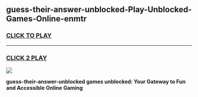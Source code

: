 
## guess-their-answer-unblocked-Play-Unblocked-Games-Online-enmtr
<h3>
<a href="https://premium76.site?title=guess-their-answer-unblocked&ref=25A">CLICK TO PLAY</a></h3>
<hr>

<h3>
<a href="https://premium76.site?title=guess-their-answer-unblocked&ref=25A">CLICK 2 PLAY</a>
  
</h3>

<a href="https://premium76.site?title=guess-their-answer-unblocked&ref=25A"><img src="https://clearcache.store/games.png"></a>


**guess-their-answer-unblocked games unblocked: Your Gateway to Fun and Accessible Online Gaming**
